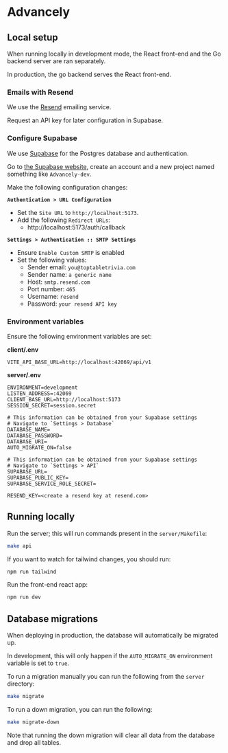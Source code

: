 # Advancely

## Local setup

When running locally in development mode, the React front-end and the Go backend server are ran separately.

In production, the go backend serves the React front-end.

### Emails with Resend

We use the [Resend](https://resend.com/) emailing service.

Request an API key for later configuration in Supabase.

### Configure Supabase

We use [Supabase](https://supabase.com/) for the Postgres database and authentication.

Go to [the Supabase website](https://supabase.com/), create an account and a new project named something like `Advancely-dev`.

Make the following configuration changes:

**`Authentication > URL Configuration`**

- Set the `Site URL` to `http://localhost:5173`.
- Add the following `Redirect URLs`:
  - http://localhost:5173/auth/callback

**`Settings > Authentication :: SMTP Settings`**

- Ensure `Enable Custom SMTP` is enabled
- Set the following values:
  - Sender email: `you@toptabletrivia.com`
  - Sender name: `a generic name`
  - Host: `smtp.resend.com`
  - Port number: `465`
  - Username: `resend`
  - Password: `your resend API key`

### Environment variables

Ensure the following environment variables are set:

**client/.env**

```properties
VITE_API_BASE_URL=http://localhost:42069/api/v1
```

**server/.env**

```properties
ENVIRONMENT=development
LISTEN_ADDRESS=:42069
CLIENT_BASE_URL=http://localhost:5173
SESSION_SECRET=session.secret

# This information can be obtained from your Supabase settings
# Navigate to `Settings > Database`
DATABASE_NAME=
DATABASE_PASSWORD=
DATABASE_URI=
AUTO_MIGRATE_ON=false

# This information can be obtained from your Supabase settings
# Navigate to `Settings > API`
SUPABASE_URL=
SUPABASE_PUBLIC_KEY=
SUPABASE_SERVICE_ROLE_SECRET=

RESEND_KEY=<create a resend key at resend.com>
```

## Running locally

Run the server; this will run commands present in the `server/Makefile`:

```sh
make api
```

If you want to watch for tailwind changes, you should run:

```sh
npm run tailwind
```

Run the front-end react app:

```sh
npm run dev
```

## Database migrations

When deploying in production, the database will automatically be migrated up.

In development, this will only happen if the `AUTO_MIGRATE_ON` environment variable is set to `true`.

To run a migration manually you can run the following from the `server` directory:

```sh
make migrate
```

To run a down migration, you can run the following:

```sh
make migrate-down
```

Note that running the down migration will clear all data from the database and drop all tables.

